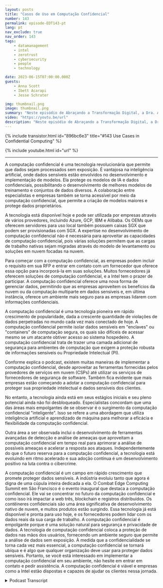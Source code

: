 ```yaml
---
layout: posts
title: "Casos de Uso em Computação Confidencial"
number: 143
permalink: episode-EDT143-pt
lang: pt
nav_exclude: true
nav_order: 143
tags:
    - datamanagement
    - intel
    - zerotrust
    - cybersecurity
    - people
    - technology

date: 2023-06-15T07:00:00.000Z
guests:
    - Anna Scott
    - Ibett Acarapi
    - Jesse Schrater

img: thumbnail.png
image: thumbnail.png
summary: "Neste episódio de Abraçando a Transformação Digital, a Dra. Anna Scott continua sua conversa com Ibett Acarapi e Jesse Schrater sobre Computação Confidencial e suas aplicações em IA e desenvolvimento de software."
video: "https://youtu.be/url"
description: "Neste episódio de Abraçando a Transformação Digital, a Dra. Anna Scott continua sua conversa com Ibett Acarapi e Jesse Schrater sobre Computação Confidencial e suas aplicações em IA e desenvolvimento de software."
---
```


<div>
{% include transistor.html id="896bc6e3" title="#143 Use Cases in Confidential Computing" %}

{% include youtube.html id="url" %}
</div>

---

A computação confidencial é uma tecnologia revolucionária que permite que dados sejam processados sem exposição. É vantajosa na inteligência artificial, onde dados sensíveis estão envolvidos no desenvolvimento e implementação de modelos. Ela protege os modelos de IA e dados confidenciais, possibilitando o desenvolvimento de melhores modelos de treinamento e conjuntos de dados diversos. A colaboração entre especialistas e empresas também se torna acessível por meio da computação confidencial, que permite a criação de modelos maiores e protege dados proprietários.

A tecnologia está disponível hoje e pode ser utilizada por empresas através de vários provedores, incluindo Azure, GCP, IBM e Alibaba. Os OEMs que oferecem servidores para uso local também possuem caixas SGX que podem ser provisionadas com SGX. A expertise no desenvolvimento de computação confidencial não é necessária para aproveitar as capacidades de computação confidencial, pois várias soluções permitem que as cargas de trabalho nativas sejam migradas através do modelo de levantamento ou soluções em nuvem focadas na nuvem.

Para começar com a computação confidencial, as empresas podem incluir o requisito em sua RFP e entrar em contato com um fornecedor que oferece essa opção para incorporá-la em suas soluções. Muitos fornecedores já oferecem soluções de computação confidencial, e a Intel tem o prazer de participar. A computação confidencial oferece uma nova forma de gerenciar dados, permitindo que as empresas aproveitem os benefícios da nuvem ou da computação multiparte em dados sensíveis e, em última instância, oferece um ambiente mais seguro para as empresas lidarem com informações confidenciais.

A computação confidencial é uma tecnologia pioneira em rápido crescimento de popularidade, dada a crescente quantidade de violações de dados perpetradas no mundo cada vez mais conectado de hoje. A computação confidencial permite isolar dados sensíveis em "enclaves" ou "containers" de computação segura, os quais são difíceis de acessar mesmo se um atacante obtiver acesso ao sistema hospedeiro. A computação confidencial trata de trazer uma camada adicional de segurança para ambientes de computação que exigem a proteção robusta de informações sensíveis ou Propriedade Intelectual (PI).

Conforme explica o podcast, existem muitas maneiras de implementar a computação confidencial, desde aproveitar as ferramentas fornecidas pelos provedores de serviços em nuvem (CSPs) até utilizar os serviços de fornecedores de segurança de software. Também fica evidente que mais empresas estão começando a adotar a computação confidencial para proteger sua propriedade intelectual e dados sensíveis dos clientes.

No entanto, a tecnologia ainda está em seus estágios iniciais e seu pleno potencial ainda não foi desbloqueado. Especialistas concordam que uma das áreas mais empolgantes de se observar é o surgimento da computação confidencial "inteligente". Isso se refere a uma abordagem que utiliza inteligência artificial e aprendizado de máquina para melhorar a eficácia e flexibilidade da computação confidencial.

Outra área a ser observada inclui o desenvolvimento de ferramentas avançadas de detecção e análise de ameaças que aproveitam a computação confidencial em tempo real para aprimorar a análise de possíveis ameaças e acelerar a resposta aos ataques. Independentemente do que o futuro reserva para a computação confidencial, a tecnologia está evoluindo em ritmo acelerado e sua adoção contínua é um desenvolvimento positivo na luta contra o cibercrime.

A computação confidencial é um campo em rápido crescimento que promete proteger dados sensíveis. A indústria evoluiu tanto que agora é digna de uma cúpula inteira dedicada a ela. O Combat Edge Computing Summit em São Francisco é o evento inaugural que destaca a computação confidencial. Ele vai se concentrar no futuro da computação confidencial e como isso irá impactar a web três, blockchain e registros distribuídos. Os contêineres confidenciais são uma área significativa de desenvolvimento nativo de nuvem, e muitos produtos estão surgindo. Essa tecnologia já está disponível e pronta para uso hoje, e os fornecedores podem lidar com os dados reais da sua carga de trabalho. A computação confidencial é empolgante porque é uma solução natural para segurança e privacidade de dados. A tecnologia de computação confidencial coloca a proteção de dados nas mãos dos usuários, fornecendo um ambiente seguro que permite a análise de dados sem exposição. À medida que a confidencialidade se torna cada vez mais essencial, a computação confidencial se tornará ubíqua e é algo que qualquer organização deve usar para proteger dados sensíveis. Portanto, se você está interessado em implementar a computação confidencial em seu ambiente, não hesite em entrar em contato e pedir assistência. A computação confidencial é viável e empresas como a Intel estão dispostas e capazes de ajudar os clientes nessa jornada.



<details>
<summary> Podcast Transcript </summary>

<p></p>

</details>
